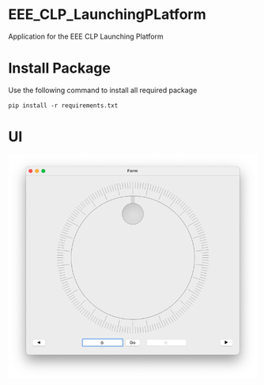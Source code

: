 # EEE_CLP_LaunchingPLatform
Application for the EEE CLP Launching Platform

# Install Package
Use the following command to install all required package
```
pip install -r requirements.txt
```

# UI
![Overview.png](Overview.png)
